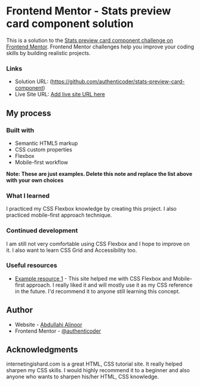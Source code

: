 # Frontend Mentor - Stats preview card component solution

This is a solution to the [Stats preview card component challenge on Frontend Mentor](https://www.frontendmentor.io/challenges/stats-preview-card-component-8JqbgoU62). Frontend Mentor challenges help you improve your coding skills by building realistic projects.

### Links

- Solution URL: (https://github.com/authenticoder/stats-preview-card-component)
- Live Site URL: [Add live site URL here](https://your-live-site-url.com)

## My process

### Built with

- Semantic HTML5 markup
- CSS custom properties
- Flexbox
- Mobile-first workflow

**Note: These are just examples. Delete this note and replace the list above with your own choices**

### What I learned

I practiced my CSS Flexbox knowledge by creating this project. I also practiced mobile-first approach technique.

### Continued development

I am still not very comfortable using CSS Flexbox and I hope to improve on it. I also want to learn CSS Grid and Accessibility too.

### Useful resources

- [Example resource 1](https://www.internetingishard.com/html-and-css/) - This site helped me with CSS Flexbox and Mobile-first approach. I really liked it and will mostly use it as my CSS reference in the future. I'd recommend it to anyone still learning this concept.

## Author

- Website - [Abdullahi Alinoor](https://authenticoder.github.io/)
- Frontend Mentor - [@authenticoder](https://www.frontendmentor.io/profile/authenticoder/)

## Acknowledgments

internetingishard.com is a great HTML, CSS tutorial site. It really helped sharpen my CSS skills. I would highly recommend it to a beginner and also anyone who wants to sharpen his/her HTML, CSS knowledge.
